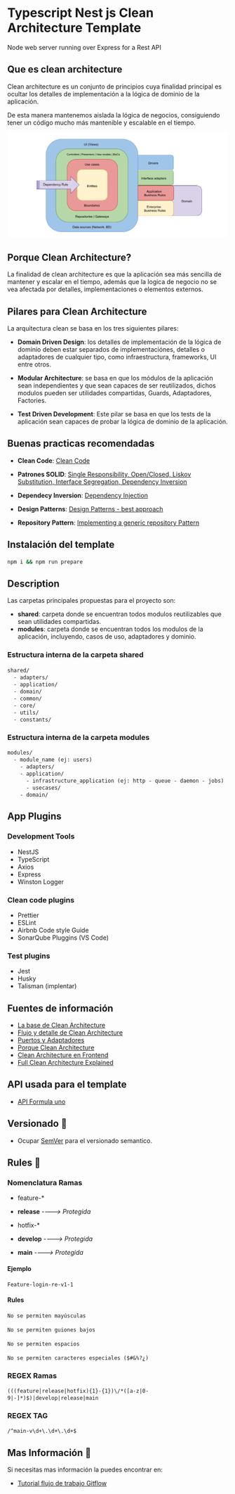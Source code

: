 # Typescript Nest js Clean Architecture Template

Node web server running over Express for a Rest API

## Que es clean architecture

Clean architecture es un conjunto de principios cuya finalidad principal es ocultar los detalles de implementación a la lógica de dominio de la aplicación.

De esta manera mantenemos aislada la lógica de negocios, consiguiendo tener un código mucho más mantenible y escalable en el tiempo.

![Clean Architecture basic diagram](/assets/clean-architecture.png "Clean Architecture diagram")

## Porque Clean Architecture?

La finalidad de clean architecture es que la aplicación sea más sencilla de mantener y escalar en el tiempo, además que la logica de negocio no se vea afectada por detalles, implementaciones o elementos externos.

## Pilares para Clean Architecture

La arquitectura clean se basa en los tres siguientes pilares:

- **Domain Driven Design**: los detalles de implementación de la lógica de dominio deben estar separados de implementaciónes, detalles o adaptadores de cualquier tipo, como infraestructura, frameworks, UI entre otros.

- **Modular Architecture**: se basa en que los módulos de la aplicación sean independientes y que sean capaces de ser reutilizados, dichos modulos pueden ser utilidades compartidas, Guards, Adaptadores, Factories.

- **Test Driven Development**: Este pilar se basa en que los tests de la aplicación sean capaces de probar la lógica de dominio de la aplicación.

## Buenas practicas recomendadas

- **Clean Code**: [Clean Code](https://www.freecodecamp.org/news/clean-coding-for-beginners/)

- **Patrones SOLID**: [Single Responsibility, Open/Closed, Liskov Substitution, Interface Segregation, Dependency Inversion](https://www.freecodecamp.org/news/solid-principles-explained-in-plain-english/)

- **Dependecy Inversion**: [Dependency Injection](https://www.freecodecamp.org/news/a-quick-intro-to-dependency-injection-what-it-is-and-when-to-use-it-7578c84fa88f/)

- **Design Patterns**: [Design Patterns - best approach](https://refactoring.guru/es/design-patterns)

- **Repository Pattern**: [Implementing a generic repository Pattern](https://betterprogramming.pub/implementing-a-generic-repository-pattern-using-nestjs-fb4db1b61cce)

## Instalación del template

```bash
npm i && npm run prepare
```

## Description

Las carpetas principales propuestas para el proyecto son:

- **shared**: carpeta donde se encuentran todos modulos reutilizables que sean utilidades compartidas.
- **modules**: carpeta donde se encuentran todos los modulos de la aplicación, incluyendo, casos de uso, adaptadores y dominio.

### Estructura interna de la carpeta shared

```bin
shared/
  - adapters/
  - application/
  - domain/
  - common/
  - core/
  - utils/
  - constants/
```

### Estructura interna de la carpeta modules

```bin
modules/
  - module_name (ej: users)
    - adapters/
    - application/
      - infrastructure_application (ej: http - queue - daemon - jobs)
      - usecases/
    - domain/
```

## App Plugins

### Development Tools

- NestJS
- TypeScript
- Axios
- Express
- Winston Logger

### Clean code plugins

- Prettier
- ESLint
- Airbnb Code style Guide
- SonarQube Pluggins (VS Code)

### Test plugins

- Jest
- Husky
- Talisman (implentar)

## Fuentes de información

- [La base de Clean Architecture](https://blog.cleancoder.com/uncle-bob/2012/08/13/the-clean-architecture.html)
- [Flujo y detalle de Clean Architecture](https://herbertograca.com/2017/11/16/explicit-architecture-01-ddd-hexagonal-onion-clean-cqrs-how-i-put-it-all-together)
- [Puertos y Adaptadores](https://herbertograca.com/2017/09/14/ports-adapters-architecture/)
- [Porque Clean Architecture](https://xurxodev.com/por-que-utilizo-clean-architecture-en-mis-proyectos/)
- [Clean Architecture en Frontend](https://dev.to/bespoyasov/clean-architecture-on-frontend-4311)
- [Full Clean Architecture Explained](https://docs.google.com/drawings/d/1E_hx5B4czRVFVhGJbrbPDlb_JFxJC8fYB86OMzZuAhg/edit)

## API usada para el template

- [API Formula uno](http://ergast.com/mrd/methods/seasons/)

## Versionado 📌

- Ocupar [SemVer](http://semver.org/) para el versionado semantico.

## Rules 📢

### Nomenclatura Ramas

- feature-\*

- **release** _----> Protegida_

- hotfix-\*

- **develop** _----> Protegida_

- **main** _----> Protegida_

#### Ejemplo

```bin
Feature-login-re-v1-1
```

#### Rules

```bin
No se permiten mayúsculas

No se permiten guiones bajos

No se permiten espacios

No se permiten caracteres especiales ($#&%?¿)
```

### REGEX Ramas

```bin
(((feature|release|hotfix){1}-{1})\/*([a-z|0-9|-]*)$)|develop|release|main
```

### REGEX TAG

```bin
/^main-v\d+\.\d+\.\d+$
```

## Mas Información 📖

Si necesitas mas información la puedes encontrar en:

- [Tutorial flujo de trabajo Gitflow](https://www.atlassian.com/es/git/tutorials/comparing-workflows/gitflow-workflow)
